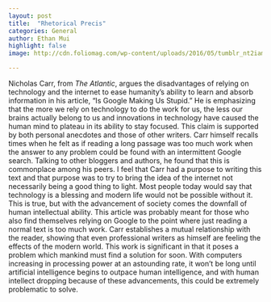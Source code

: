 ```yaml
---
layout: post
title:  "Rhetorical Precis"
categories: General
author: Ethan Mui
highlight: false
image: http://cdn.foliomag.com/wp-content/uploads/2016/05/tumblr_nt2iamwwPb1s07vpzo1_500.jpg

---
```


  Nicholas Carr, from *The Atlantic*, argues the disadvantages of relying on technology and the internet to ease humanity’s ability to learn and absorb information in his article, “Is Google Making Us Stupid.” He is emphasizing that the more we rely on technology to do the work for us, the less our brains actually belong to us and innovations in technology have caused the human mind to plateau in its ability to stay focused. This claim is supported by both personal anecdotes and those of other writers. Carr himself recalls times when he felt as if reading a long passage was too much work when the answer to any problem could be found with an intermittent Google search. Talking to other bloggers and authors, he found that this is commonplace among his peers. I feel that Carr had a purpose to writing this text and that purpose was to try to bring the idea of the internet not necessarily being a good thing to light. Most people today would say that technology is a blessing and modern life would not be possible without it. This is true, but with the advancement of society comes the downfall of human intellectual ability. This article was probably meant for those who also find themselves relying on Google to the point where just reading a normal text is too much work. Carr establishes a mutual relationship with the reader, showing that even professional writers as himself are feeling the effects of the modern world. This work is significant in that it poses a problem which mankind must find a solution for soon. With computers increasing in processing power at an astounding rate, it won’t be long until artificial intelligence begins to outpace human intelligence, and with human intellect dropping because of these advancements, this could be extremely problematic to solve.  
